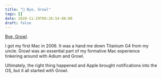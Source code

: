 ```yaml
---
title: "🔗 Bye, Growl"
tags: []
date: 2020-11-29T09:26:54-08:00
draft: false
---
```


[Bye, Growl](http://336699.org/GrowlRetirement).

I got my first Mac in 2006. It was a hand me down Titanium G4 from my uncle. Growl was an essential part of my formative Mac experience tinkering around with Adium and Growl. 

Ultimately, the right thing happened and Apple brought notifications into the OS, but it all started with Growl. 